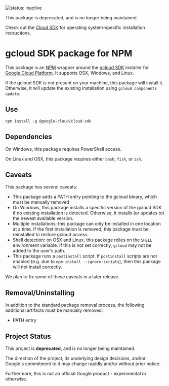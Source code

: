 ![status: inactive](https://img.shields.io/badge/status-inactive-red.svg)

This package is deprecated, and is no longer being maintained.

Check out the [Cloud SDK](https://cloud.google.com/sdk/) for operating system-specific installation instructions.


# gcloud SDK package for NPM
This package is an [NPM][npm] wrapper around the [gcloud SDK][gcloud-sdk] installer for [Google Cloud Platform][gcp]. It supports OSX, Windows, and Linux.

If the gcloud SDK is not present on your machine, this package will install it. Otherwise, it will update the existing installation using `gcloud components update`.

## Use
```
npm install -g @google-cloud/cloud-sdk
```

## Dependencies
On Windows, this package requires PowerShell access.

On Linux and OSX, this package requires either `bash`, `fish`, or `zsh`.

## Caveats
This package has several caveats:
 - This package adds a PATH entry pointing to the gcloud binary, which must be manually removed
 - On Windows, this package installs a specific version of the gcloud SDK if no existing installation is detected. Otherwise, it installs (or updates to) the newest available version.
 - Multiple installations: this package can only be installed in one location at a time. If the first installation is removed, this package must be reinstalled to restore gcloud access.
 - Shell detection: on OSX and Linux, this package relies on the `SHELL` environment variable. If this is not set correctly, `gcloud` may not be added to the user's path.
 - This package runs a `postinstall` script. If `postinstall` scripts are not enabled (e.g. due to `npm install --ignore-scripts`), then this package will not install correctly.

We plan to fix some of these caveats in a later release.

## Removal/Uninstalling
In addition to the standard package removal process, the following additional artifacts must be manually removed:
- PATH entry

## Project Status

This project is **deprecated**, and is no longer being maintained.

The direction of the project, its underlying design decisions, and/or Google's commitment to it may change rapidly and/or without prior notice.

Furthermore, this is not an official Google product - experimental or otherwise.

[npm]: https://npmjs.org
[gcloud-sdk]: https://cloud.google.com/sdk/
[gcp]: https://cloud.google.com/nodejs
